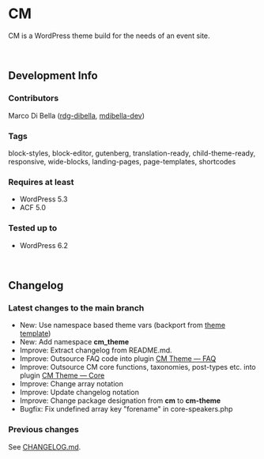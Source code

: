 # CM
CM is a WordPress theme build for the needs of an event site.

<br>

## Development Info

### Contributors
Marco Di Bella ([rdg-dibella](https://github.com/rdg-dibella), [mdibella-dev](https://github.com/mdibella-dev))

### Tags
block-styles, block-editor, gutenberg, translation-ready, child-theme-ready, responsive, wide-blocks, landing-pages, page-templates, shortcodes

### Requires at least

* WordPress 5.3
* ACF 5.0

### Tested up to

* WordPress 6.2

<br>

## Changelog


### Latest changes to the main branch

* New: Use namespace based theme vars (backport from [theme template](https://github.com/mdibella-dev/theme-template))
* New: Add namespace **cm_theme**
* Improve: Extract changelog from README.md.
* Improve: Outsource FAQ code into plugin [CM Theme — FAQ](https://github.com/mdibella-dev/cm-theme-addon-faq)
* Improve: Outsource CM core functions, taxonomies, post-types etc. into plugin [CM Theme — Core](https://github.com/mdibella-dev/cm-theme-core)
* Improve: Change array notation
* Improve: Update changelog notation
* Improve: Change package designation from **cm** to **cm-theme**
* Bugfix: Fix undefined array key "forename" in core-speakers.php



### Previous changes

See [CHANGELOG.md](https://github.com/rdg-dibella/cm/blob/main/CHANGELOG.md).
